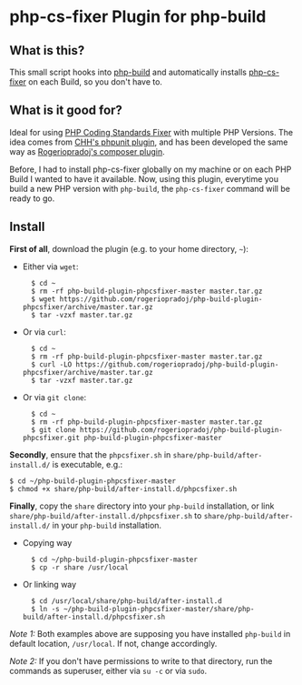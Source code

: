 
php-cs-fixer Plugin for php-build
=================================

## What is this?

This small script hooks into [php-build](https://github.com/CHH/php-build) 
and automatically installs [php-cs-fixer](http://cs.sensiolabs.org/) on each Build,
so you don't have to.

## What is it good for?

Ideal for using [PHP Coding Standards Fixer](http://cs.sensiolabs.org/)
with multiple PHP Versions. The idea comes from
[CHH's phpunit plugin](https://github.com/CHH/php-build-plugin-phpunit), and
has been developed the same way as [Rogeriopradoj's composer
plugin](https://github.com/rogeriopradoj/php-build-plugin-composer).

Before, I had to install php-cs-fixer globally on my machine or on each PHP
Build I wanted to have it available. Now, using this plugin, everytime you
build a new PHP version with `php-build`, the `php-cs-fixer` command will
be ready to go.

## Install

**First of all**, download the plugin (e.g. to your home directory, `~`):

- Either via `wget`:

        $ cd ~
        $ rm -rf php-build-plugin-phpcsfixer-master master.tar.gz
        $ wget https://github.com/rogeriopradoj/php-build-plugin-phpcsfixer/archive/master.tar.gz
        $ tar -vzxf master.tar.gz

- Or via `curl`:

        $ cd ~
        $ rm -rf php-build-plugin-phpcsfixer-master master.tar.gz
        $ curl -LO https://github.com/rogeriopradoj/php-build-plugin-phpcsfixer/archive/master.tar.gz
        $ tar -vzxf master.tar.gz

- Or via `git clone`:

        $ cd ~ 
        $ rm -rf php-build-plugin-phpcsfixer-master master.tar.gz
        $ git clone https://github.com/rogeriopradoj/php-build-plugin-phpcsfixer.git php-build-plugin-phpcsfixer-master

**Secondly**, ensure that the `phpcsfixer.sh` in `share/php-build/after-install.d/` is
executable, e.g.:

    $ cd ~/php-build-plugin-phpcsfixer-master
    $ chmod +x share/php-build/after-install.d/phpcsfixer.sh

**Finally**, copy the `share` directory into your `php-build` installation, or
link `share/php-build/after-install.d/phpcsfixer.sh` to
`share/php-build/after-install.d/` in your `php-build` installation.

- Copying way

        $ cd ~/php-build-plugin-phpcsfixer-master
        $ cp -r share /usr/local

- Or linking way
        
        $ cd /usr/local/share/php-build/after-install.d
        $ ln -s ~/php-build-plugin-phpcsfixer-master/share/php-build/after-install.d/phpcsfixer.sh

*Note 1:* Both examples above are supposing you have installed
`php-build` in default location, `/usr/local`. If not, change accordingly.

*Note 2:* If you don't have permissions to write to that directory, run
the commands as superuser, either via `su -c` or via `sudo`.
